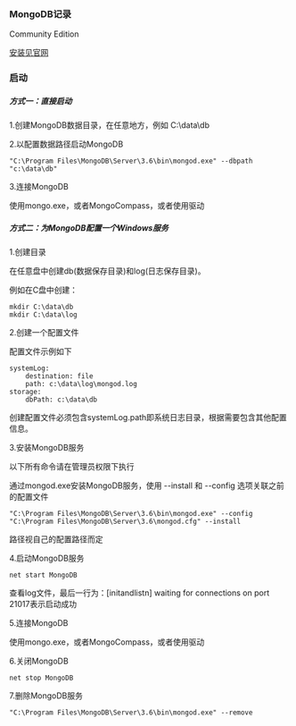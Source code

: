 ### MongoDB记录

Community Edition

[安装见官网](https://docs.mongodb.com/manual/installation/)

### 启动

##### 方式一：直接启动

1.创建MongoDB数据目录，在任意地方，例如 C:\data\db

2.以配置数据路径启动MongoDB

```
"C:\Program Files\MongoDB\Server\3.6\bin\mongod.exe" --dbpath "c:\data\db"
```

3.连接MongoDB

使用mongo.exe，或者MongoCompass，或者使用驱动

##### 方式二：为MongoDB配置一个Windows服务

1.创建目录

在任意盘中创建db\(数据保存目录\)和log\(日志保存目录\)。

例如在C盘中创建：

```
mkdir C:\data\db
mkdir C:\data\log
```

2.创建一个配置文件

配置文件示例如下

```
systemLog:
    destination: file
    path: c:\data\log\mongod.log
storage:
    dbPath: c:\data\db
```

创建配置文件必须包含systemLog.path即系统日志目录，根据需要包含其他配置信息。

3.安装MongoDB服务

以下所有命令请在管理员权限下执行

通过mongod.exe安装MongoDB服务，使用 --install 和 --config 选项关联之前的配置文件

```
"C:\Program Files\MongoDB\Server\3.6\bin\mongod.exe" --config "C:\Program Files\MongoDB\Server\3.6\mongod.cfg" --install
```

路径视自己的配置路径而定

4.启动MongoDB服务

```
net start MongoDB
```

查看log文件，最后一行为：\[initandlistn\] waiting for connections on port 21017表示启动成功

5.连接MongoDB

使用mongo.exe，或者MongoCompass，或者使用驱动

6.关闭MongoDB

```
net stop MongoDB
```

7.删除MongoDB服务

```
"C:\Program Files\MongoDB\Server\3.6\bin\mongod.exe" --remove
```



